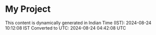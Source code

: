 # My Project

This content is dynamically generated in Indian Time (IST): 2024-08-24 10:12:08 IST
Converted to UTC: 2024-08-24 04:42:08 UTC
